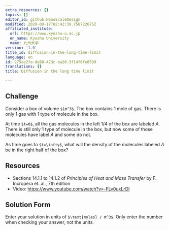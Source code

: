 ```yaml
---
extra_resources: {}
topics: []
editor_id: github.NanoScaleDesign
modified: 2020-09-17T02:42:39.756722675Z
affiliated_institute:
  url: https://www.kyushu-u.ac.jp
  en_name: Kyushu University
  name: 九州大学
version: '1.0'
title_id: diffusion-in-the-long-time-limit
language: en
id: 275ae2fa-de80-423c-ba20-3f14f6fe8599
translations: {}
title: Diffusion in the long time limit

---
```


## Challenge
Consider a box of volume `$1m^3$`. The box contains 1 mole of gas. There is only 1 gas with 1 type of molecule in the box.

At time `$t=0$`, all the gas molecules in the left 1/4 of the box are labeled *A*. There is still only 1 type of molecule in the box, but now some of those molecules have label *A* and some do not.

As time goes to `$t=\infty$`, what will the density of the molecules labeled *A* be in the right half of the box?

## Resources

- Sections 14.1.1 to 14.1.2 of *Principles of Heat and Mass Transfer* by F. Incropera et. al., 7th edition
- Video: https://www.youtube.com/watch?v=-FLv0uxLrDI

## Solution Form
Enter your solution in units of `$\text{moles} / m^3$`.
Only enter the number when checking your answer, not the units.
